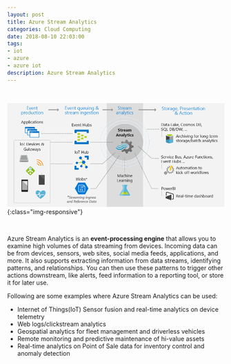```yaml
---
layout: post
title: Azure Stream Analytics 
categories: Cloud Computing
date: 2018-08-10 22:03:00
tags:
- iot
- azure
- azure iot
description: Azure Stream Analytics 
---
```

<br/>

![Azure](/img/AzureIOT/stream_analytics_intro_pipeline.jpg){:class="img-responsive"} 

<br/>

Azure Stream Analytics is an **event-processing engine** that allows you to examine high volumes of data streaming from devices. Incoming data can be from devices, sensors, web sites, social media feeds, applications, and more. It also supports extracting information from data streams, identifying patterns, and relationships. You can then use these patterns to trigger other actions downstream, like alerts, feed information to a reporting tool, or store it for later use.

Following are some examples where Azure Stream Analytics can be used:

* Internet of Things(IoT) Sensor fusion and real-time analytics on device telemetry
* Web logs/clickstream analytics
* Geospatial analytics for fleet management and driverless vehicles
* Remote monitoring and predictive maintenance of hi-value assets
* Real-time analytics on Point of Sale data for inventory control and anomaly detection